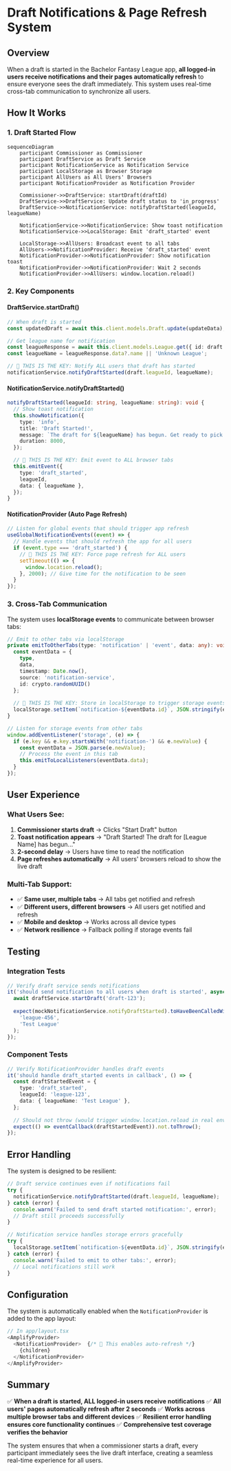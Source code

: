 # Draft Notifications & Page Refresh System

## Overview

When a draft is started in the Bachelor Fantasy League app, **all logged-in users receive notifications and their pages automatically refresh** to ensure everyone sees the draft immediately. This system uses real-time cross-tab communication to synchronize all users.

## How It Works

### 1. Draft Started Flow

```mermaid
sequenceDiagram
    participant Commissioner as Commissioner
    participant DraftService as Draft Service
    participant NotificationService as Notification Service
    participant LocalStorage as Browser Storage
    participant AllUsers as All Users' Browsers
    participant NotificationProvider as Notification Provider

    Commissioner->>DraftService: startDraft(draftId)
    DraftService->>DraftService: Update draft status to 'in_progress'
    DraftService->>NotificationService: notifyDraftStarted(leagueId, leagueName)
    
    NotificationService->>NotificationService: Show toast notification
    NotificationService->>LocalStorage: Emit 'draft_started' event
    
    LocalStorage->>AllUsers: Broadcast event to all tabs
    AllUsers->>NotificationProvider: Receive 'draft_started' event
    NotificationProvider->>NotificationProvider: Show notification toast
    NotificationProvider->>NotificationProvider: Wait 2 seconds
    NotificationProvider->>AllUsers: window.location.reload()
```

### 2. Key Components

#### DraftService.startDraft()
```typescript
// When draft is started
const updatedDraft = await this.client.models.Draft.update(updateData);

// Get league name for notification
const leagueResponse = await this.client.models.League.get({ id: draft.leagueId });
const leagueName = leagueResponse.data?.name || 'Unknown League';

// 🚨 THIS IS THE KEY: Notify ALL users that draft has started
notificationService.notifyDraftStarted(draft.leagueId, leagueName);
```

#### NotificationService.notifyDraftStarted()
```typescript
notifyDraftStarted(leagueId: string, leagueName: string): void {
  // Show toast notification
  this.showNotification({
    type: 'info',
    title: 'Draft Started!',
    message: `The draft for ${leagueName} has begun. Get ready to pick your contestants!`,
    duration: 8000,
  });

  // 🚨 THIS IS THE KEY: Emit event to ALL browser tabs
  this.emitEvent({
    type: 'draft_started',
    leagueId,
    data: { leagueName },
  });
}
```

#### NotificationProvider (Auto Page Refresh)
```typescript
// Listen for global events that should trigger app refresh
useGlobalNotificationEvents((event) => {
  // Handle events that should refresh the app for all users
  if (event.type === 'draft_started') {
    // 🚨 THIS IS THE KEY: Force page refresh for ALL users
    setTimeout(() => {
      window.location.reload();
    }, 2000); // Give time for the notification to be seen
  }
});
```

### 3. Cross-Tab Communication

The system uses **localStorage events** to communicate between browser tabs:

```typescript
// Emit to other tabs via localStorage
private emitToOtherTabs(type: 'notification' | 'event', data: any): void {
  const eventData = {
    type,
    data,
    timestamp: Date.now(),
    source: 'notification-service',
    id: crypto.randomUUID()
  };
  
  // 🚨 THIS IS THE KEY: Store in localStorage to trigger storage events
  localStorage.setItem(`notification-${eventData.id}`, JSON.stringify(eventData));
}

// Listen for storage events from other tabs
window.addEventListener('storage', (e) => {
  if (e.key && e.key.startsWith('notification-') && e.newValue) {
    const eventData = JSON.parse(e.newValue);
    // Process the event in this tab
    this.emitToLocalListeners(eventData.data);
  }
});
```

## User Experience

### What Users See:

1. **Commissioner starts draft** → Clicks "Start Draft" button
2. **Toast notification appears** → "Draft Started! The draft for [League Name] has begun..."
3. **2-second delay** → Users have time to read the notification
4. **Page refreshes automatically** → All users' browsers reload to show the live draft

### Multi-Tab Support:

- ✅ **Same user, multiple tabs** → All tabs get notified and refresh
- ✅ **Different users, different browsers** → All users get notified and refresh
- ✅ **Mobile and desktop** → Works across all device types
- ✅ **Network resilience** → Fallback polling if storage events fail

## Testing

### Integration Tests
```typescript
// Verify draft service sends notifications
it('should send notification to all users when draft is started', async () => {
  await draftService.startDraft('draft-123');
  
  expect(mockNotificationService.notifyDraftStarted).toHaveBeenCalledWith(
    'league-456',
    'Test League'
  );
});
```

### Component Tests
```typescript
// Verify NotificationProvider handles draft events
it('should handle draft_started events in callback', () => {
  const draftStartedEvent = {
    type: 'draft_started',
    leagueId: 'league-123',
    data: { leagueName: 'Test League' },
  };
  
  // Should not throw (would trigger window.location.reload in real environment)
  expect(() => eventCallback(draftStartedEvent)).not.toThrow();
});
```

## Error Handling

The system is designed to be resilient:

```typescript
// Draft service continues even if notifications fail
try {
  notificationService.notifyDraftStarted(draft.leagueId, leagueName);
} catch (error) {
  console.warn('Failed to send draft started notification:', error);
  // Draft still proceeds successfully
}

// Notification service handles storage errors gracefully
try {
  localStorage.setItem(`notification-${eventData.id}`, JSON.stringify(eventData));
} catch (error) {
  console.warn('Failed to emit to other tabs:', error);
  // Local notifications still work
}
```

## Configuration

The system is automatically enabled when the `NotificationProvider` is added to the app layout:

```typescript
// In app/layout.tsx
<AmplifyProvider>
  <NotificationProvider>  {/* 🚨 This enables auto-refresh */}
    {children}
  </NotificationProvider>
</AmplifyProvider>
```

## Summary

✅ **When a draft is started, ALL logged-in users receive notifications**
✅ **All users' pages automatically refresh after 2 seconds**
✅ **Works across multiple browser tabs and different devices**
✅ **Resilient error handling ensures core functionality continues**
✅ **Comprehensive test coverage verifies the behavior**

The system ensures that when a commissioner starts a draft, every participant immediately sees the live draft interface, creating a seamless real-time experience for all users.